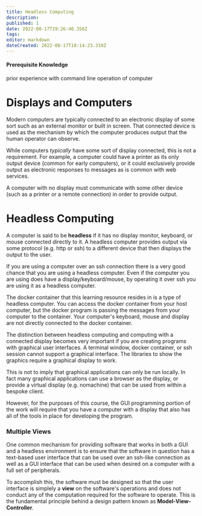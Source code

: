 ```yaml
---
title: Headless Computing
description: 
published: 1
date: 2022-08-17T19:26:40.356Z
tags: 
editor: markdown
dateCreated: 2022-08-17T18:14:23.319Z
---
```


#### Prerequisite Knowledge
prior experience with command line operation of computer 

# Displays and Computers

Modern computers are typically connected to an electronic display of some sort such as an external monitor or built in screen. That connected device is used as the mechanism by which the computer produces output that the human operator can observe.

While computers *typically* have some sort of display connected, this is not a requirement. For example, a computer could have a printer as its only output device (common for early computers), or it could exclusively provide output as electronic responses to messages as is common with web services.

A computer with no display must communicate with some other device (such as a printer or a remote connection) in order to provide output.  

# Headless Computing

A computer is said to be **headless** if it has no display monitor, keyboard, or mouse connected directly to it. A headless computer provides output via some protocol (e.g. http or ssh) to a different device that then displays the output to the user.

If you are using a computer over an ssh connection there is a very good chance that you are using a headless computer.   Even if the computer you are using does have a display/keyboard/mouse, by operating it over ssh you are using it as a headless computer.

The docker container that this learning resource resides in is a type of headless computer. You can access the docker container from your host computer, but the docker program is passing the messages from your computer to the container.  Your computer's keyboard, mouse and display are not directly connected to the docker container.

The distinction between headless computing and computing with a connected display becomes very important if you are creating programs with graphical user interfaces. A terminal window, docker container, or ssh session cannot support a graphical interface. The libraries to show the graphics require a graphical display to work.  

This is not to imply that graphical applications can only be run locally.  In fact many graphical applications can use a browser as the display, or provide a virtual display (e.g. nomachine) that can be used from within a bespoke client.

However, for the purposes of this course, the GUI programming portion of the work will require that you have a computer with a display that also has all of the tools in place for developing the program.   

### Multiple Views
  
One common mechanism for providing software that works in both a GUI and a headless environment is to ensure that the software in question has a text-based user interface that can be used over an ssh-like connection as well as a GUI interface that can be used when desired on a computer with a full set of peripherals.

To accomplish this, the software must be designed so that the user interface is simplely a **view** on the software's operations and does not conduct any of the computation required for the software to operate.  This is the fundamental principle behind a design pattern known as **Model-View-Controller**.



